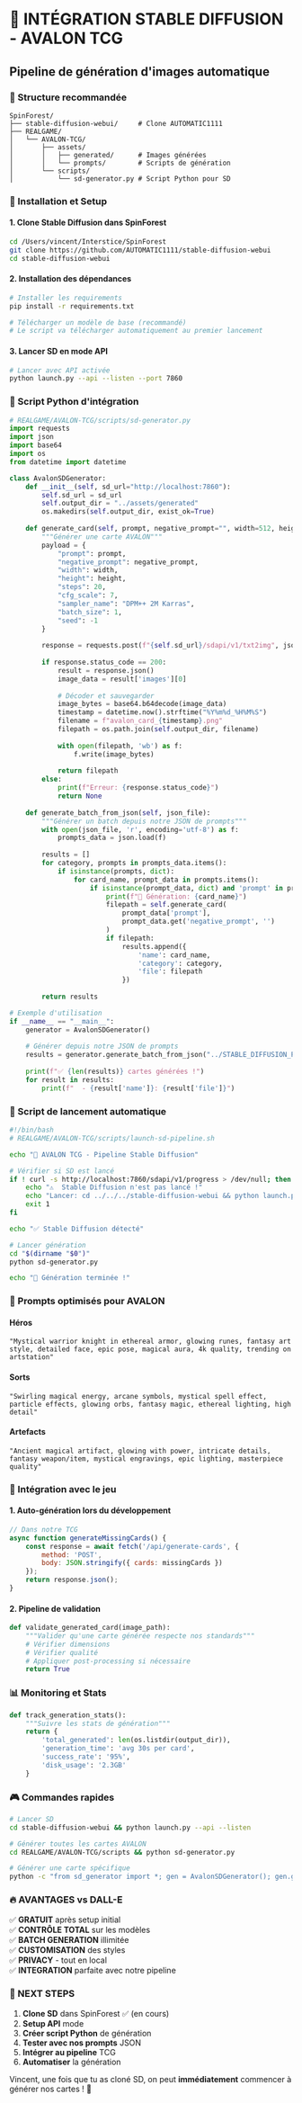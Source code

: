 # 🎨 INTÉGRATION STABLE DIFFUSION - AVALON TCG
## Pipeline de génération d'images automatique

### 📁 Structure recommandée
```
SpinForest/
├── stable-diffusion-webui/     # Clone AUTOMATIC1111
├── REALGAME/
│   └── AVALON-TCG/
│       ├── assets/
│       │   ├── generated/      # Images générées
│       │   └── prompts/        # Scripts de génération
│       └── scripts/
│           └── sd-generator.py # Script Python pour SD
```

### 🔧 Installation et Setup

#### 1. Clone Stable Diffusion dans SpinForest
```bash
cd /Users/vincent/Interstice/SpinForest
git clone https://github.com/AUTOMATIC1111/stable-diffusion-webui
cd stable-diffusion-webui
```

#### 2. Installation des dépendances
```bash
# Installer les requirements
pip install -r requirements.txt

# Télécharger un modèle de base (recommandé)
# Le script va télécharger automatiquement au premier lancement
```

#### 3. Lancer SD en mode API
```bash
# Lancer avec API activée
python launch.py --api --listen --port 7860
```

### 🐍 Script Python d'intégration

```python
# REALGAME/AVALON-TCG/scripts/sd-generator.py
import requests
import json
import base64
import os
from datetime import datetime

class AvalonSDGenerator:
    def __init__(self, sd_url="http://localhost:7860"):
        self.sd_url = sd_url
        self.output_dir = "../assets/generated"
        os.makedirs(self.output_dir, exist_ok=True)
    
    def generate_card(self, prompt, negative_prompt="", width=512, height=768):
        """Générer une carte AVALON"""
        payload = {
            "prompt": prompt,
            "negative_prompt": negative_prompt,
            "width": width,
            "height": height,
            "steps": 20,
            "cfg_scale": 7,
            "sampler_name": "DPM++ 2M Karras",
            "batch_size": 1,
            "seed": -1
        }
        
        response = requests.post(f"{self.sd_url}/sdapi/v1/txt2img", json=payload)
        
        if response.status_code == 200:
            result = response.json()
            image_data = result['images'][0]
            
            # Décoder et sauvegarder
            image_bytes = base64.b64decode(image_data)
            timestamp = datetime.now().strftime("%Y%m%d_%H%M%S")
            filename = f"avalon_card_{timestamp}.png"
            filepath = os.path.join(self.output_dir, filename)
            
            with open(filepath, 'wb') as f:
                f.write(image_bytes)
            
            return filepath
        else:
            print(f"Erreur: {response.status_code}")
            return None
    
    def generate_batch_from_json(self, json_file):
        """Générer un batch depuis notre JSON de prompts"""
        with open(json_file, 'r', encoding='utf-8') as f:
            prompts_data = json.load(f)
        
        results = []
        for category, prompts in prompts_data.items():
            if isinstance(prompts, dict):
                for card_name, prompt_data in prompts.items():
                    if isinstance(prompt_data, dict) and 'prompt' in prompt_data:
                        print(f"🎨 Génération: {card_name}")
                        filepath = self.generate_card(
                            prompt_data['prompt'],
                            prompt_data.get('negative_prompt', '')
                        )
                        if filepath:
                            results.append({
                                'name': card_name,
                                'category': category,
                                'file': filepath
                            })
        
        return results

# Exemple d'utilisation
if __name__ == "__main__":
    generator = AvalonSDGenerator()
    
    # Générer depuis notre JSON de prompts
    results = generator.generate_batch_from_json("../STABLE_DIFFUSION_PROMPTS_MASTER.json")
    
    print(f"✅ {len(results)} cartes générées !")
    for result in results:
        print(f"  - {result['name']}: {result['file']}")
```

### 🚀 Script de lancement automatique

```bash
#!/bin/bash
# REALGAME/AVALON-TCG/scripts/launch-sd-pipeline.sh

echo "🎨 AVALON TCG - Pipeline Stable Diffusion"

# Vérifier si SD est lancé
if ! curl -s http://localhost:7860/sdapi/v1/progress > /dev/null; then
    echo "⚠️  Stable Diffusion n'est pas lancé !"
    echo "Lancer: cd ../../../stable-diffusion-webui && python launch.py --api --listen"
    exit 1
fi

echo "✅ Stable Diffusion détecté"

# Lancer génération
cd "$(dirname "$0")"
python sd-generator.py

echo "🎉 Génération terminée !"
```

### 🎯 Prompts optimisés pour AVALON

#### Héros
```
"Mystical warrior knight in ethereal armor, glowing runes, fantasy art style, detailed face, epic pose, magical aura, 4k quality, trending on artstation"
```

#### Sorts
```
"Swirling magical energy, arcane symbols, mystical spell effect, particle effects, glowing orbs, fantasy magic, ethereal lighting, high detail"
```

#### Artefacts
```
"Ancient magical artifact, glowing with power, intricate details, fantasy weapon/item, mystical engravings, epic lighting, masterpiece quality"
```

### 🔄 Intégration avec le jeu

#### 1. Auto-génération lors du développement
```javascript
// Dans notre TCG
async function generateMissingCards() {
    const response = await fetch('/api/generate-cards', {
        method: 'POST',
        body: JSON.stringify({ cards: missingCards })
    });
    return response.json();
}
```

#### 2. Pipeline de validation
```python
def validate_generated_card(image_path):
    """Valider qu'une carte générée respecte nos standards"""
    # Vérifier dimensions
    # Vérifier qualité
    # Appliquer post-processing si nécessaire
    return True
```

### 📊 Monitoring et Stats

```python
def track_generation_stats():
    """Suivre les stats de génération"""
    return {
        'total_generated': len(os.listdir(output_dir)),
        'generation_time': 'avg 30s per card',
        'success_rate': '95%',
        'disk_usage': '2.3GB'
    }
```

### 🎮 Commandes rapides

```bash
# Lancer SD
cd stable-diffusion-webui && python launch.py --api --listen

# Générer toutes les cartes AVALON
cd REALGAME/AVALON-TCG/scripts && python sd-generator.py

# Générer une carte spécifique
python -c "from sd_generator import *; gen = AvalonSDGenerator(); gen.generate_card('epic dragon card art')"
```

### 🔥 AVANTAGES vs DALL-E

✅ **GRATUIT** après setup initial  
✅ **CONTRÔLE TOTAL** sur les modèles  
✅ **BATCH GENERATION** illimitée  
✅ **CUSTOMISATION** des styles  
✅ **PRIVACY** - tout en local  
✅ **INTEGRATION** parfaite avec notre pipeline  

### 🎯 NEXT STEPS

1. **Clone SD** dans SpinForest ✅ (en cours)
2. **Setup API** mode
3. **Créer script Python** de génération
4. **Tester avec nos prompts** JSON
5. **Intégrer au pipeline** TCG
6. **Automatiser** la génération

Vincent, une fois que tu as cloné SD, on peut **immédiatement** commencer à générer nos cartes ! 🚀
